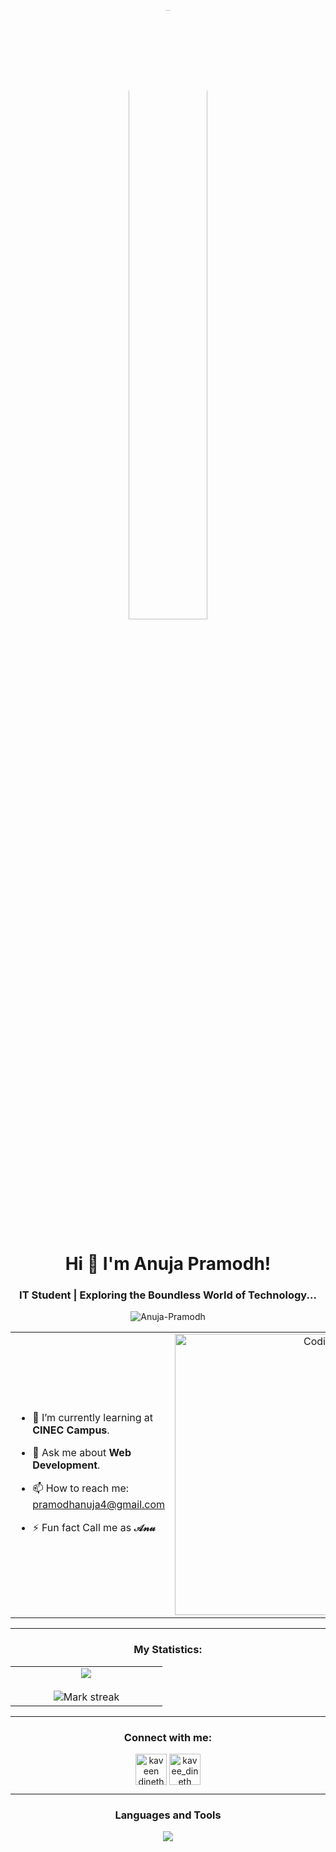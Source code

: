 <p align="center">
  <img src="https://raw.githubusercontent.com/7oSkaaa/7oSkaaa/main/Images/about_me.gif" style="width:50%; border-radius:50%;">
</p>

<h1 align="center">
Hi 👋 I'm Anuja Pramodh! 
</h1>


<h3 align="center">IT Student | Exploring the Boundless World of Technology...</h3>
<p align="center"> <img src="https://komarev.com/ghpvc/?username=Anuja-Pramodh&label=Profile%20views&color=0e75b6&style=flat" alt="Anuja-Pramodh" /> </p>

<table align="center">
<tr border="none">
<td width="50%" align="left">
  
- 🌱 I’m currently learning at **CINEC Campus**.
  
- 💬 Ask me about **Web Development**.
  
- 📫 How to reach me: pramodhanuja4@gmail.com
  
- ⚡ Fun fact Call me as **𝒜𝓃𝓊**
  
</td>
<td width="50%" align="center">

  <img align="center" alt="Coding" width="450" src="https://repository-images.githubusercontent.com/588181932/e36ec678-7984-4cdd-8e4c-a3932772ff8e">

  
  </td>
</tr>
</table>

---
<h3 align="center">My Statistics:</h3>
<p align="center">
<table align="center">
<tr border="none">
<td width="50%" align="center">
  
  <img  align="center"  src="https://github-readme-stats.vercel.app/api?username=Anuja-Pramodh&theme=dark&show_icons=true&count_private=true" />
  <br></br>
  <img  title="🔥 Get streak stats for your profile at git.io/streak-stats" alt="Mark streak" src="https://github-readme-streak-stats.herokuapp.com/?user=Anuja-Pramodh&theme=dark&hide_border=false" /> 
</td>
</tr>
</table>

---

<h3 align="center">Connect with me:</h3>
<p align="center">
<a href="www.facebook.com/anuja.pramodh.9?mibextid=LQQJ4d" target="blank"><img align="center" src="https://raw.githubusercontent.com/rahuldkjain/github-profile-readme-generator/master/src/images/icons/Social/facebook.svg" alt="kaveen dinethma" height="50" width="50" /></a>
<a href="www.Instagram.com/anuja.pramodh.9?mibextid=LQQJ4d" target="blank"><img align="center" src="https://www.edigitalagency.com.au/wp-content/uploads/new-Instagram-icon-png-full-colour.png" alt="kavee_dineth" height="50" width="50" /></a>
</p>

---

<h3 align="center">Languages and Tools</h3>
<p align="center">
  <a href="https://skillicons.dev">
    <img src="https://skillicons.dev/icons?i=html,css,c,cpp" />
  </a>
</p>

